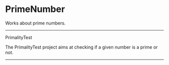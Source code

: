 PrimeNumber
===========

Works about prime numbers.

-----------
PrimalityTest

The PrimalityTest project aims at checking if a given number is a prime or not.

-----------
